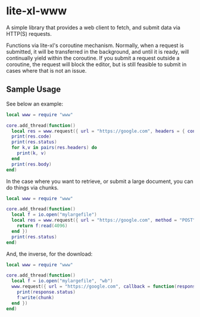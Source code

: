 # lite-xl-www

A simple library that provides a web client to fetch, and submit data via HTTP(S) requests.

Functions via lite-xl's coroutine mechanism. Normally, when a request is submitted, it will be transferred in the background, and until it is ready, will continually yield within the coroutine. If you submit a request outside a coroutine,
the request will block the editor, but is still feasible to submit in cases where that is not an issue.

## Sample Usage

See below an example:

```lua
local www = require "www"

core.add_thread(function()
  local res = www.request({ url = "https://google.com", headers = { connection = "close" } })
  print(res.code)
  print(res.status)
  for k,v in pairs(res.headers) do
    print(k, v)
  end
  print(res.body)
end)
```

In the case where you want to retrieve, or submit a large document, you can do things via chunks.

```lua
local www = require "www"

core.add_thread(function()
  local f = io.open("mylargefile")
  local res = www.request({ url = "https://google.com", method = "POST", body = function()
    return f:read(4096)
  end })
  print(res.status)
end)
```

And, the inverse, for the download:

```lua
local www = require "www"

core.add_thread(function()
  local f = io.open("mylargefile", "wb")
  www.request({ url = "https://google.com", callback = function(response, chunk)
    print(response.status)
    f:write(chunk)
  end })
end)
```
